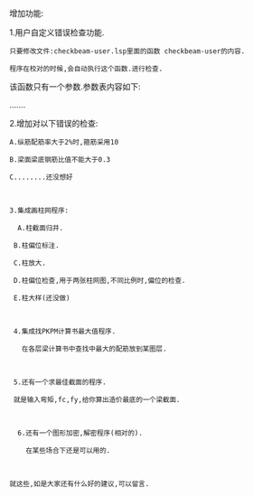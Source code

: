 增加功能:
  1.用户自定义错误检查功能.
    只要修改文件:checkbeam-user.lsp里面的函数 checkbeam-user的内容.
    程序在校对的时候,会自动执行这个函数.进行检查.
  
   该函数只有一个参数.参数表内容如下:
   .......
  
   2.增加对以下错误的检查:
    A.纵筋配筋率大于2%时,箍筋采用10
    B.梁面梁底钢筋比值不能大于0.3
    C........还没想好

    3.集成画柱网程序:
      A.柱截面归并.
     B.柱偏位标注.
     C.柱放大.
     D.柱偏位检查,用于两张柱网图,不同比例时,偏位的检查.
     E.柱大样(还没做)

     4.集成找PKPM计算书最大值程序.
       在各层梁计算书中查找中最大的配筋放到某图层.

     5.还有一个求最佳截面的程序.
     就是输入弯矩,fc,fy,给你算出造价最底的一个梁截面.
     
      6.还有一个图形加密,解密程序(相对的).
        在某些场合下还是可以用的.

    就这些,如是大家还有什么好的建议,可以留言.